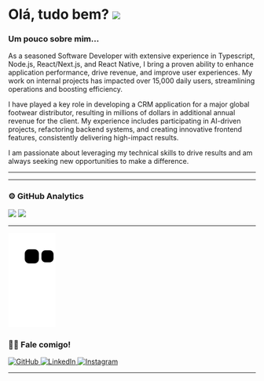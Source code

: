 # Olá, tudo bem? <img src="https://github.com/TheDudeThatCode/TheDudeThatCode/blob/master/Assets/Hi.gif" width="29px">
<p align="center">

### Um pouco sobre mim...

As a seasoned Software Developer with extensive experience in Typescript, Node.js, React/Next.js, and React Native, I bring a proven ability to enhance application performance, drive revenue, and improve user experiences. My work on internal projects has impacted over 15,000 daily users, streamlining operations and boosting efficiency.

I have played a key role in developing a CRM application for a major global footwear distributor, resulting in millions of dollars in additional annual revenue for the client. My experience includes participating in AI-driven projects, refactoring backend systems, and creating innovative frontend features, consistently delivering high-impact results.

I am passionate about leveraging my technical skills to drive results and am always seeking new opportunities to make a difference.

---

---

### ⚙️ GitHub Analytics

<div align="left"> 
      <img 
         width="450px" 
         src="https://github-readme-stats.vercel.app/api?username=caiobarroso&show_icons=true&include_all_commits=true&count_private=true&&hide=issues&theme=radical"
      />
      <img 
         width="330px" 
         src="https://github-readme-stats.vercel.app/api/top-langs/?username=caiobarroso&layout=compact&theme=radical&hide=kotlin,java"
      />
  
</div>

---
![Snake animation](https://github.com/rafaballerini/rafaballerini/blob/output/github-contribution-grid-snake.svg)
### 🤝🏻 Fale comigo! 

<div align="left">
   <a href="https://github.com/caiobarroso">
    <img 
      alt="GitHub" 
      title="caiobarroso"
      src="https://img.shields.io/badge/github%20-%23121011.svg?&style=for-the-badge&logo=github&logoColor=white"
    />
   </a>
   <a href="https://www.linkedin.com/in/caio-barroso-452aa8197/">
    <img 
      alt="LinkedIn" 
      title="Caio Barroso"
      src="https://img.shields.io/badge/linkedin-blue.svg?&style=for-the-badge&logo=linkedin&logoColor=white"
    />
         
   </a>
      <a href="https://www.instagram.com/_caiobarroso/">
    <img 
      alt="Instagram" 
      title="Caio Barroso"
      src="https://img.shields.io/badge/Instagram-E4405F?style=for-the-badge&logo=instagram&logoColor=white"
    />
         
   </a>
</div>

---
